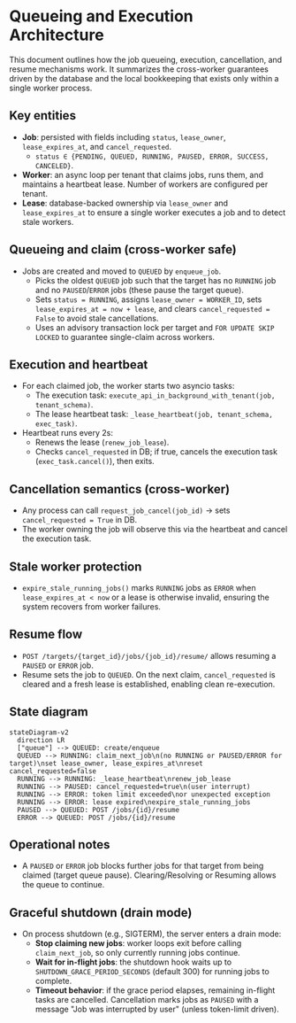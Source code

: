 # Queueing and Execution Architecture

This document outlines how the job queueing, execution, cancellation, and resume mechanisms work. It summarizes the cross-worker guarantees driven by the database and the local bookkeeping that exists only within a single worker process.

## Key entities
- **Job**: persisted with fields including `status`, `lease_owner`, `lease_expires_at`, and `cancel_requested`.
  - `status ∈ {PENDING, QUEUED, RUNNING, PAUSED, ERROR, SUCCESS, CANCELED}`.
- **Worker**: an async loop per tenant that claims jobs, runs them, and maintains a heartbeat lease. Number of workers are configured per tenant.
- **Lease**: database-backed ownership via `lease_owner` and `lease_expires_at` to ensure a single worker executes a job and to detect stale workers.

## Queueing and claim (cross-worker safe)
- Jobs are created and moved to `QUEUED` by `enqueue_job`.
  - Picks the oldest `QUEUED` job such that the target has no `RUNNING` job and no `PAUSED`/`ERROR` jobs (these pause the target queue).
  - Sets `status = RUNNING`, assigns `lease_owner = WORKER_ID`, sets `lease_expires_at = now + lease`, and clears `cancel_requested = False` to avoid stale cancellations.
  - Uses an advisory transaction lock per target and `FOR UPDATE SKIP LOCKED` to guarantee single-claim across workers.

## Execution and heartbeat
- For each claimed job, the worker starts two asyncio tasks:
  - The execution task: `execute_api_in_background_with_tenant(job, tenant_schema)`.
  - The lease heartbeat task: `_lease_heartbeat(job, tenant_schema, exec_task)`.
- Heartbeat runs every 2s:
  - Renews the lease (`renew_job_lease`).
  - Checks `cancel_requested` in DB; if true, cancels the execution task (`exec_task.cancel()`), then exits.

## Cancellation semantics (cross-worker)
- Any process can call `request_job_cancel(job_id)` → sets `cancel_requested = True` in DB.
- The worker owning the job will observe this via the heartbeat and cancel the execution task.

## Stale worker protection
- `expire_stale_running_jobs()` marks `RUNNING` jobs as `ERROR` when `lease_expires_at < now` or a lease is otherwise invalid, ensuring the system recovers from worker failures.

## Resume flow
- `POST /targets/{target_id}/jobs/{job_id}/resume/` allows resuming a `PAUSED` or `ERROR` job.
- Resume sets the job to `QUEUED`. On the next claim, `cancel_requested` is cleared and a fresh lease is established, enabling clean re-execution.


## State diagram
```mermaid
stateDiagram-v2
  direction LR
  ["queue"] --> QUEUED: create/enqueue
  QUEUED --> RUNNING: claim_next_job\n(no RUNNING or PAUSED/ERROR for target)\nset lease_owner, lease_expires_at\nreset cancel_requested=false
  RUNNING --> RUNNING: _lease_heartbeat\nrenew_job_lease
  RUNNING --> PAUSED: cancel_requested=true\n(user interrupt)
  RUNNING --> ERROR: token limit exceeded\nor unexpected exception
  RUNNING --> ERROR: lease expired\nexpire_stale_running_jobs
  PAUSED --> QUEUED: POST /jobs/{id}/resume
  ERROR --> QUEUED: POST /jobs/{id}/resume
```

## Operational notes
- A `PAUSED` or `ERROR` job blocks further jobs for that target from being claimed (target queue pause). Clearing/Resolving or Resuming allows the queue to continue.

## Graceful shutdown (drain mode)
- On process shutdown (e.g., SIGTERM), the server enters a drain mode:
  - **Stop claiming new jobs**: worker loops exit before calling `claim_next_job`, so only currently running jobs continue.
  - **Wait for in-flight jobs**: the shutdown hook waits up to `SHUTDOWN_GRACE_PERIOD_SECONDS` (default 300) for running jobs to complete.
  - **Timeout behavior**: if the grace period elapses, remaining in-flight tasks are cancelled. Cancellation marks jobs as `PAUSED` with a message "Job was interrupted by user" (unless token-limit driven).
